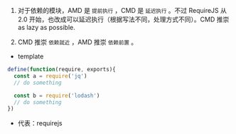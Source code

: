 1. 对于依赖的模块，AMD 是 `提前执行` ，CMD 是 `延迟执行` 。不过 RequireJS 从 2.0 开始，也改成可以延迟执行（根据写法不同，处理方式不同）。CMD 推崇 as lazy as possible.

2. CMD 推崇 `依赖就近` ，AMD 推崇 `依赖前置` 。

- template
``` js
define(function(require, exports){
  const a = require('jq')
  // do something

  const b = require('lodash')
  // do something
})
```

- 代表：requirejs